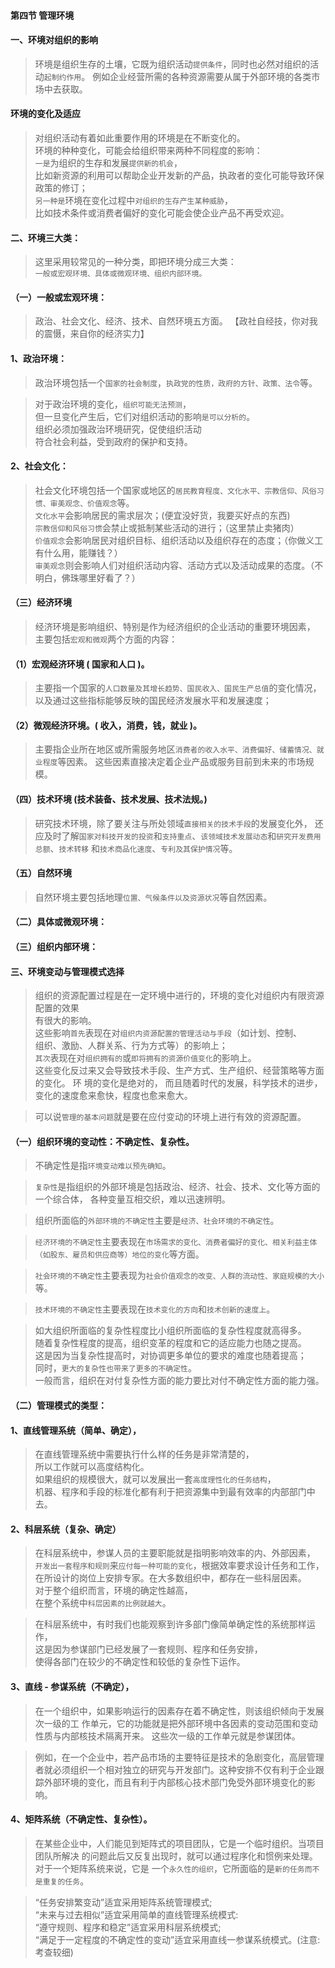 #### 第四节 管理环境
#### 一、环境对组织的影响
>   环境是组织生存的土壤，它既为组织活动`提供条件`，同时也必然对组织的活动`起制约作用`。
例如企业经营所需的各种资源需要从属于外部环境的各类市场中去获取。

#### 环境的变化及适应
>   对组织活动有着如此重要作用的环境是在不断变化的。        
环境的种种变化，可能会给组织带来两种不同程度的影响：        
`一是`为组织的生存和发展`提供新的机会`，        
    比如新资源的利用可以帮助企业开发新的产品，执政者的变化可能导致环保政策的修订；        
`另一种是`环境在变化过程中`对组织的生存产生某种威胁`，        
    比如技术条件或消费者偏好的变化可能会使企业产品不再受欢迎。        

#### 二、环境三大类：
>   这里采用较常见的一种分类，即把环境分成三大类：  
`一般或宏观环境、具体或微观环境、组织内部环境。`

#### （一）一般或宏观环境：
>   政治、社会文化、经济、技术、自然环境五方面。
【政社自经技，你对我的震慑，来自你的经济实力】

#### 1、政治环境：
>   政治环境包括一个`国家的社会制度`，`执政党的性质，政府的方针、政策、法令`等。

>   对于政治环境的变化，`组织可能无法预测`，    
但一旦变化产生后，它们对组织活动的影响`是可以分析的`。    
组织必须加强政治环境研究，促使组织活动    
符合社会利益，受到政府的保护和支持。  

#### 2、社会文化：
>   社会文化环境包括一个国家或地区的`居民教育程度、文化水平、宗教信仰、风俗习惯、审美观念、价值观念`等。     
`文化水平`会影响居民的需求层次；(便宜没好货，我要买好点的东西)     
`宗教信仰和风俗习惯`会禁止或抵制某些活动的进行；（这里禁止卖猪肉）     
`价值观念`会影响居民对组织目标、组织活动以及组织存在的态度；（你做义工有什么用，能赚钱？）     
`审美观念`则会影响人们对组织活动内容、活动方式以及活动成果的态度。（不明白，佛珠哪里好看了？）   

#### （三）经济环境
>   经济环境是影响组织、特别是作为经济组织的企业活动的重要环境因素，
主要包括`宏观和微观`两个方面的内容： 
#### （1）宏观经济环境 ( 国家和人口 )。     
>   主要指一个国家的`人口数量及其增长趋势、国民收入、国民生产总值`的变化情况，以及通过这些指标能够反映的国民经济发展水平和发展速度； 

#### （2）微观经济环境。( 收入，消费，钱，就业 )。     
>   主要指企业所在地区或所需服务地区`消费者的收入水平、消费偏好、储蓄情况、就业程度`等因素。
这些因素直接决定着企业产品或服务目前到未来的市场规模。  

#### （四）技术环境 (技术装备、技术发展、技术法规。)
>   研究技术环境，除了要关注与所处领域`直接相关的技术手段`的发展变化外，
还应及时了解`国家对科技开发的投资`和`支持重点`、`该领域技术发展动态`和`研究开发费用总额`、`技术转移`
和`技术商品化速度`、`专利及其保护情况`等。

#### （五）自然环境
>   自然环境主要包括地理`位置、气候条件以及资源状况`等自然因素。

#### （二）具体或微观环境：
#### （三）组织内部环境：

#### 三、环境变动与管理模式选择
>   组织的资源配置过程是在一定环境中进行的，环境的变化对组织内有限资源配置的效果   
有很大的影响。   
>   这些影响`首先`表现在对`组织内资源配置的管理活动与手段`（如计划、控制、   
组织、激励、人群关系、行为方式等）的影响上；   
`其次`表现在对`组织拥有的`或`即将拥有的资源价值变化`的影响上。   
这些变化反过来又会导致技术手段、生产方式、生产组织、经营策略等方面的变化。
环   境的变化是绝对的， 而且随着时代的发展，科学技术的进步，变化的速度愈来愈快，程度也愈来愈大。   
   
>   可以说`管理的基本问题`就是要在应付变动的环境上进行有效的资源配置。 

#### （一）组织环境的变动性：不确定性、复杂性。
>   不确定性是指`环境变动难以预先确知`。

>   `复杂性`是指组织的外部环境是包括政治、经济、社会、技术、文化等方面的一个综合体，
各种变量互相交织，难以迅速辨明。

>   组织所面临的`外部环境的不确定性`主要是`经济、社会环境的不确定性`。

>   `经济环境的不确定性`主要表现在`市场需求的变化、消费者偏好的变化、相关利益主体（如股东、雇员和供应商等）地位的变化`等方面。

>   `社会环境的不确定性`主要表现为`社会价值观念的改变、人群的流动性、家庭规模的大小`等。

>   `技术环境的不确定性`主要表现在`技术变化的方向`和`技术创新的速度上`。

>   如大组织所面临的复杂性程度比小组织所面临的复杂性程度就高得多。    
随着复杂性程度的提高，组织变革的程度和它的适应能力也随之提高。    
这是因为当复杂性提高时，对协调更多单位的要求的难度也随着提高；    
同时，`更大的复杂性也带来了更多的不确定性`。    
一般而言，组织在对付复杂性方面的能力要比对付不确定性方面的能力强。    

#### （二）管理模式的类型： 
#### 1、直线管理系统（简单、确定）， 
>   在直线管理系统中需要执行什么样的任务是非常清楚的，    
所以工作就可以高度结构化。    
如果组织的规模很大，就可以发展出一套`高度理性化的任务结构`，    
机器、程序和手段的标准化都有利于把资源集中到最有效率的内部部门中去。    

#### 2、科层系统（复杂、确定）
>   在科层系统中，参谋人员的主要职能就是指明影响效率的内、外部因素，       
`开发出一套程序和规则`来`应付每一种可能的变化`，根据效率要求设计任务和工作，       
在所设计的岗位上安排专家。在大多数组织中，都存在一些科层因素。       
对于整个组织而言，环境的确定性越高，       
在整个系统中`科层因素的比例就越大`。       
   
>   在科层系统中，有时我们也能观察到许多部门像简单确定性的系统那样运作，       
这是因为参谋部门已经发展了一套规则、程序和任务安排，       
使得各部门在较少的不确定性和较低的复杂性下运作。
       
#### 3、直线 - 参谋系统（不确定）， 
>   在一个组织中，如果影响运行的因素存在着不确定性，则该组织倾向于发展次一级的工
作单元，它的功能就是把外部环境中各因素的变动范围和变动性质与内部核技术隔离开来。
这些次一级的工作单元就是参谋团体。

>   例如，在一个企业中，若产品市场的主要特征是技术的急剧变化，高层管理者就必须组织一个相对独立的研究与开发部门。这种安排不仅有利于企业跟踪外部环境的变化，而且有利于内部核心技术部门免受外部环境变化的影响。

#### 4、矩阵系统（不确定性、复杂性）。
>   在某些企业中，人们能见到矩阵式的项目团队，它是一个临时组织。当项目团队所解决
的问题此后又反复出现时，就可以通过程序化和惯例来处理。对于一个矩阵系统来说，它是
一个`永久性的组织`，它所面临的是`新的任务而不是重复的任务`。

>   “任务安排繁变动”适宜采用矩阵系统管理模式;     
    “未来与过去相似”适宜采用简单的直线管理系统模式:     
    “遵守规则、程序和稳定”适宜采用科层系统模式;     
    “满足于一定程度的不确定性的变动”适宜采用直线一参谋系统模式。(注意:考查较细)     




